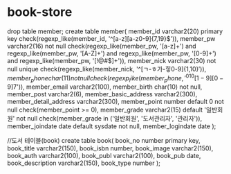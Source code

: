 # book-store

drop table member;
create table member(
member_id varchar2(20) primary key check(regexp_like(member_id, '^[a-z][a-z0-9]{7,19}$')),
member_pw varchar2(16) not null 
check(regexp_like(member_pw, '[a-z]+') and regexp_like(member_pw, '[A-Z]+')
			and regexp_like(member_pw, '[0-9]+') and regexp_like(member_pw, '[!@#$]+')),
member_nick varchar2(30) not null unique check(regexp_like(member_nick, '^[ㄱ-ㅎ가-힣0-9]{1,10}$')),
member_phone char(11) not null check(regexp_like(member_phone, '^010[1-9][0-9]{7}$')),
member_email varchar2(100),
member_birth char(10) not null,
member_post varchar2(6),
member_basic_address varchar2(300),
member_detail_address varchar2(300),
member_point number default 0 not null check(member_point >= 0),
member_grade varchar2(15) default '일반회원' not null check(member_grade in ('일반회원', '도서관리자', '관리자')),
member_joindate date default sysdate not null,
member_logindate date
);


//도서 테이블(book)
create table book(
book_no number primary key,
book_title varchar2(150),
book_isbn number,
book_image varchar2(150),
book_auth varchar2(100),
book_publ varchar2(100),
book_pub date,
book_description varchar2(150),
book_type number
);
